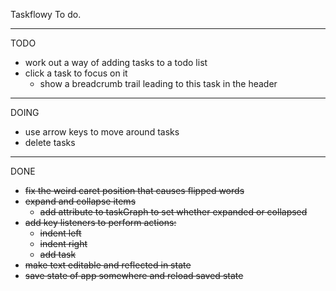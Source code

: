 Taskflowy To do.

---

TODO

- work out a way of adding tasks to a todo list
- click a task to focus on it
  - show a breadcrumb trail leading to this task in the header


---

DOING
- use arrow keys to move around tasks
- delete tasks

---

DONE

- ~~fix the weird caret position that causes flipped words~~
- ~~expand and collapse items~~
  - ~~add attribute to taskGraph to set whether expanded or collapsed~~
- ~~add key listeners to perform actions:~~
  - ~~indent left~~
  - ~~indent right~~
  - ~~add task~~
- ~~make text editable and reflected in state~~
- ~~save state of app somewhere and reload saved state~~